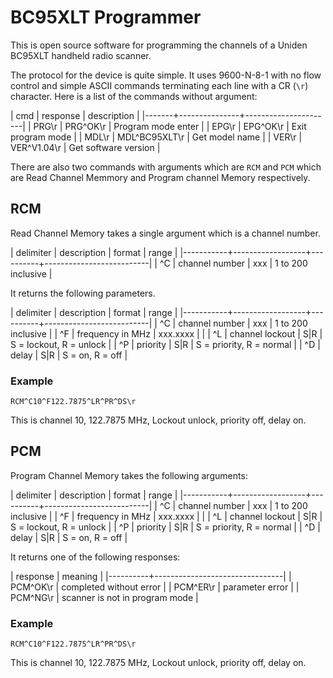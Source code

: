 # BC95XLT Programmer
This is open source software for programming the channels of a Uniden BC95XLT handheld radio scanner.

The protocol for the device is quite simple.  It uses 9600-N-8-1 with no flow control and simple ASCII commands terminating each line with a CR (`\r`) character.  Here is a list of the commands without argument:

| cmd   | response      | description          |
|-------+---------------+----------------------|
| PRG\r | PRG^OK\r      | Program mode enter   |
| EPG\r | EPG^OK\r      | Exit program mode    |
| MDL\r | MDL^BC95XLT\r | Get model name       |
| VER\r | VER^V1.04\r   | Get software version |

There are also two commands with arguments which are `RCM` and `PCM` which are Read Channel Memmory and Program channel Memory respectively.  

## RCM
Read Channel Memory takes a single argument which is a channel number.

| delimiter | description      | format   | range                    |
|-----------+------------------+----------+--------------------------|
| ^C        | channel number   | xxx      | 1 to 200 inclusive       |

It returns the following parameters.

| delimiter | description      | format   | range                    |
|-----------+------------------+----------+--------------------------|
| ^C        | channel number   | xxx      | 1 to 200 inclusive       |
| ^F        | frequency in MHz | xxx.xxxx |                          |
| ^L        | channel lockout  | S|R      | S = lockout, R = unlock  |
| ^P        | priority         | S|R      | S = priority, R = normal |
| ^D        | delay            | S|R      | S = on, R = off          |

### Example
    
    RCM^C10^F122.7875^LR^PR^DS\r

This is channel 10, 122.7875 MHz, Lockout unlock, priority off, delay on.

## PCM
Program Channel Memory takes the following arguments:

| delimiter | description      | format   | range                    |
|-----------+------------------+----------+--------------------------|
| ^C        | channel number   | xxx      | 1 to 200 inclusive       |
| ^F        | frequency in MHz | xxx.xxxx |                          |
| ^L        | channel lockout  | S|R      | S = lockout, R = unlock  |
| ^P        | priority         | S|R      | S = priority, R = normal |
| ^D        | delay            | S|R      | S = on, R = off          |

It returns one of the following responses:

| response | meaning                        |
|----------+--------------------------------|
| PCM^OK\r | completed without error        |
| PCM^ER\r | parameter error                |
| PCM^NG\r | scanner is not in program mode |

### Example
    
    RCM^C10^F122.7875^LR^PR^DS\r

This is channel 10, 122.7875 MHz, Lockout unlock, priority off, delay on.





